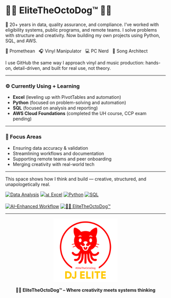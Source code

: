 # 🤙🏽 **EliteTheOctoDog™** 🐙🐶

🎯 20+ years in data, quality assurance, and compliance. I’ve worked with eligibility systems, public programs, and remote teams. I solve problems with structure and creativity. Now building my own projects using Python, SQL, and AWS.

🧠 Promethean   🎧 Vinyl Manipulator   💻 PC Nerd   🎼 Song Architect

I use GitHub the same way I approach vinyl and music production: hands-on, detail-driven, and built for real use, not theory.

---

### ⚙️ Currently Using + Learning
- **Excel** (leveling up with PivotTables and automation)
- **Python** (focused on problem-solving and automation)
- **SQL** (focused on analysis and reporting)
- **AWS Cloud Foundations** (completed the UH course, CCP exam pending)

---

### 🎯 Focus Areas
- Ensuring data accuracy & validation
- Streamlining workflows and documentation
- Supporting remote teams and peer onboarding
- Merging creativity with real-world tech

---

This space shows how I think and build — creative, structured, and unapologetically real.

<!-- 🎯 Core Stack -->
[![Data Analysis](https://img.shields.io/badge/Data_Analysis-4B5563?style=for-the-badge&logo=google-analytics&logoColor=white)]()
[![📊 Excel](https://img.shields.io/badge/📊_Excel-217346?style=for-the-badge&logo=microsoft-excel&logoColor=white)]()
[![Python](https://img.shields.io/badge/Python-5B63D2?style=for-the-badge&logo=python&logoColor=white)]()
[![SQL](https://img.shields.io/badge/SQL-3B82F6?style=for-the-badge&logo=postgresql&logoColor=white)]()

<!-- ⚙️ AI + Creative Identity -->
[![AI–Enhanced Workflow](https://img.shields.io/badge/AI–Enhanced_Workflow-EC4899?style=for-the-badge&logo=openai&logoColor=white)]()
[![🐙🐶 EliteTheOctoDog™](https://img.shields.io/badge/🐙🐶_EliteTheOctoDog™-0D9488?style=for-the-badge)]()

---

<p align="center">
  <img src="image/20250420-OctoDog-djE-GITHUB-tp.png" alt="EliteTheOctoDog Logo" width="200"/>
</p>

<p align="center">
  <strong>🐙🐶 EliteTheOctoDog™ – Where creativity meets systems thinking</strong>
</p>
